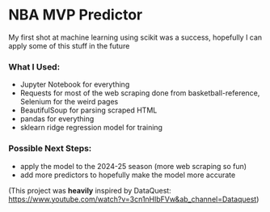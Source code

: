 # NBA MVP Predictor
My first shot at machine learning using scikit was a success, hopefully I can apply some of this stuff in the future 

### What I Used:
- Jupyter Notebook for everything
- Requests for most of the web scraping done from basketball-reference, Selenium for the weird pages
- BeautifulSoup for parsing scraped HTML
- pandas for everything
- sklearn ridge regression model for training

### Possible Next Steps:
- apply the model to the 2024-25 season (more web scraping so fun)
- add more predictors to hopefully make the model more accurate

(This project was **heavily** inspired by DataQuest: https://www.youtube.com/watch?v=3cn1nHlbFVw&ab_channel=Dataquest)
